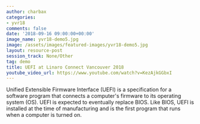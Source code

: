```yaml
---
author: charbax
categories:
- yvr18
comments: false
date: '2018-09-16 09:00:00+00:00'
image_name: yvr18-demo5.jpg
image: /assets/images/featured-images/yvr18-demo5.jpg
layout: resource-post
session_track: None/Other
tag: demo
title: UEFI at Linaro Connect Vancouver 2018
youtube_video_url: https://www.youtube.com/watch?v=KezAjkGGbxI
---
```


Unified Extensible Firmware Interface (UEFI) is a specification for a software program that connects a computer's firmware to its operating system (OS). UEFI is expected to eventually replace BIOS. Like BIOS, UEFI is installed at the time of manufacturing and is the first program that runs when a computer is turned on.